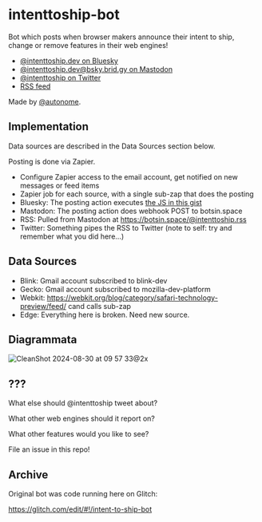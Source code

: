 # intenttoship-bot

Bot which posts when browser makers announce their intent to ship, change or remove features in their web engines!

* [@intenttoship.dev on Bluesky](https://bsky.app/profile/intenttoship.dev)
* [@intenttoship.dev@bsky.brid.gy on Mastodon](https://fed.brid.gy/bsky/intenttoship.dev)
* [@intenttoship on Twitter](https://twitter.com/intenttoship/)
* [RSS feed](https://bsky.app/profile/did:plc:cs3zn3kikj5kwzljlvyr55sg/rss)

Made by [@autonome](https://github.com/autonome/).

## Implementation

Data sources are described in the Data Sources section below.

Posting is done via Zapier.

- Configure Zapier access to the email account, get notified on new messages or feed items
- Zapier job for each source, with a single sub-zap that does the posting
- Bluesky: The posting action executes [the JS in this gist](https://gist.github.com/autonome/96c809b1774651d5bbb2dcf07e38833e)
- Mastodon: The posting action does webhook POST to botsin.space
- RSS: Pulled from Mastodon at https://botsin.space/@intenttoship.rss
- Twitter: Something pipes the RSS to Twitter (note to self: try and remember what you did here...)

## Data Sources

- Blink: Gmail account subscribed to blink-dev
- Gecko: Gmail account subscribed to mozilla-dev-platform
- Webkit: https://webkit.org/blog/category/safari-technology-preview/feed/ cand calls sub-zap
- Edge: Everything here is broken. Need new source.

## Diagrammata

![CleanShot 2024-08-30 at 09 57 33@2x](https://github.com/user-attachments/assets/b77583f5-046e-434b-981c-89927608bffd)

## ???

What else should @intenttoship tweet about?

What other web engines should it report on?

What other features would you like to see?

File an issue in this repo!

## Archive

Original bot was code running here on Glitch:

https://glitch.com/edit/#!/intent-to-ship-bot


